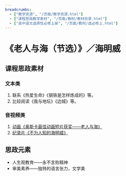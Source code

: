 ```yaml
---
breadcrumbs:
  - ["教学资源", "/页面/教学资源.html"]
  - ["课程思政教学素材", "/页面/教材/教材目录.html"]
  - ["高中语文选择性必修上册", "/页面/教材/选必修上.html"]
---
```


# 《老人与海（节选）》／海明威

## 课程思政素材

### 文本类

1. 联系《热爱生命》《钢铁是怎样炼成的》等。
2. 比较阅读《我与地坛》《边城》等。

### 音视频类

1. [动画《奥斯卡最佳动画短片获奖——老人与海》](https://www.bilibili.com/video/BV17s411d7CT/?spm_id_from=333.337.search-card.all.click&vd_source=9dd28950c31bfacab6a9020e0908c63f)
2. [纪录片《不为人知的海明威》](https://www.bilibili.com/bangumi/play/ep338432?theme=movie&spm_id_from=333.337.0.0)

## 思政元素

- 人生观教育——永不言败精神
- 审美素养——独特的语言张力，文学美
